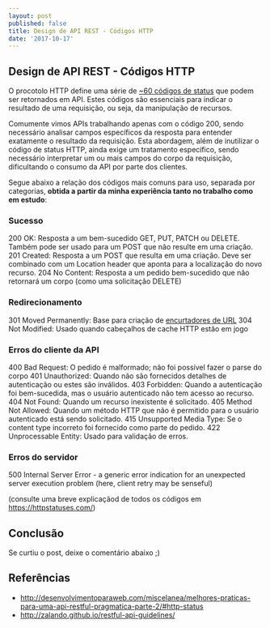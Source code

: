 ```yaml
---
layout: post
published: false
title: Design de API REST - Códigos HTTP
date: '2017-10-17'
---
```

## Design de API REST - Códigos HTTP

O procotolo HTTP define uma série de [~60 códigos de status](https://tools.ietf.org/html/rfc7231#section-6) que podem ser retornados em API. Estes códigos são essenciais para indicar o resultado de uma requisição, ou seja, da manipulação de recursos. 

Comumente vimos APIs trabalhando apenas com o código 200, sendo necessário analisar campos específicos da resposta para entender exatamente o resultado da requisição. Esta abordagem, além de inutilizar o código de status HTTP, ainda exige um tratamento específico, sendo necessário interpretar um ou mais campos do corpo da requisição, dificultando o consumo da API por parte dos clientes.

Segue abaixo a relação dos códigos mais comuns para uso, separada por categorias, **obtida a partir da minha experiência tanto no trabalho como em estudo**:

### Sucesso
200 OK: Resposta a um bem-sucedido GET, PUT, PATCH ou DELETE. Também pode ser usado para um POST que não resulte em uma criação.
201 Created: Resposta a um POST que resulta em uma criação. Deve ser combinado com um Location header que aponta para a localização do novo recurso.
204 No Content: Resposta a um pedido bem-sucedido que não retornará um corpo (como uma solicitação DELETE)

### Redirecionamento
301 Moved Permanently: Base para criação de [encurtadores de URL](https://github.com/murillocg/tiny-url)
304 Not Modified: Usado quando cabeçalhos de cache HTTP estão em jogo

### Erros do cliente da API
400 Bad Request: O pedido é malformado; não foi possível fazer o parse do corpo
401 Unauthorized: Quando não são fornecidos detalhes de autenticação ou estes são inválidos.
403 Forbidden: Quando a autenticação foi bem-sucedida, mas o usuário autenticado não tem acesso ao recurso.
404 Not Found: Quando um recurso inexistente é solicitado.
405 Method Not Allowed: Quando um método HTTP que não é permitido para o usuário autenticado está sendo solicitado.
415 Unsupported Media Type: Se o content type incorreto foi fornecido como parte do pedido.
422 Unprocessable Entity: Usado para validação de erros.

### Erros do servidor
500 Internal Server Error - a generic error indication for an unexpected server execution problem (here, client retry may be senseful)

(consulte uma breve explicaçãod de todos os códigos em https://httpstatuses.com/)

## Conclusão



Se curtiu o post, deixe o comentário abaixo ;)

## Referências

- http://desenvolvimentoparaweb.com/miscelanea/melhores-praticas-para-uma-api-restful-pragmatica-parte-2/#http-status
- http://zalando.github.io/restful-api-guidelines/
